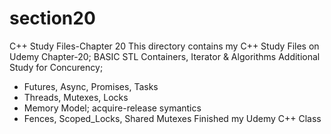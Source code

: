 # section20
C++ Study Files-Chapter 20
This directory contains my C++ Study Files on Udemy
Chapter-20; BASIC STL Containers, Iterator & Algorithms
Additional Study for Concurency;
 - Futures, Async, Promises, Tasks
 - Threads, Mutexes, Locks
 - Memory Model; acquire-release symantics
 - Fences, Scoped_Locks, Shared Mutexes
 Finished my Udemy C++ Class
